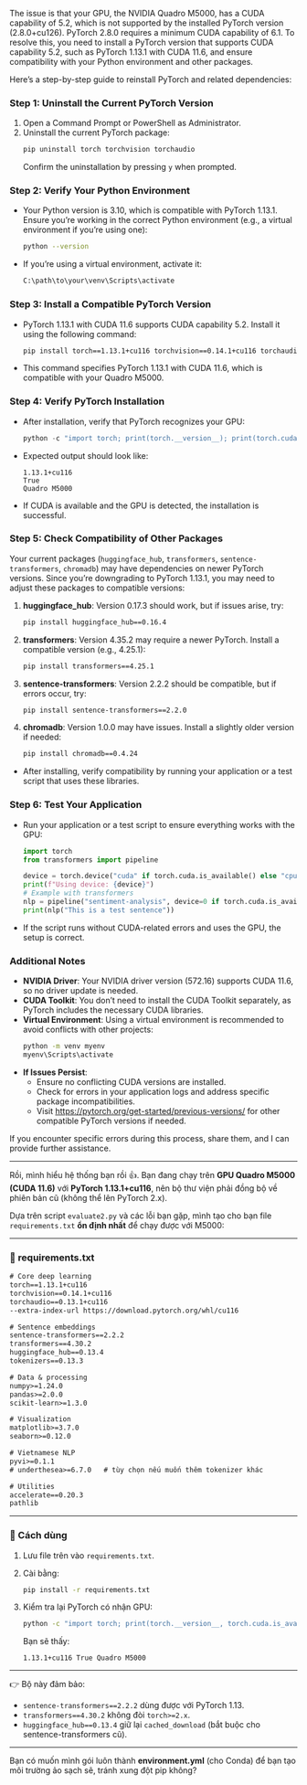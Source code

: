 The issue is that your GPU, the NVIDIA Quadro M5000, has a CUDA capability of 5.2, which is not supported by the installed PyTorch version (2.8.0+cu126). PyTorch 2.8.0 requires a minimum CUDA capability of 6.1. To resolve this, you need to install a PyTorch version that supports CUDA capability 5.2, such as PyTorch 1.13.1 with CUDA 11.6, and ensure compatibility with your Python environment and other packages.

Here’s a step-by-step guide to reinstall PyTorch and related dependencies:

### Step 1: Uninstall the Current PyTorch Version
1. Open a Command Prompt or PowerShell as Administrator.
2. Uninstall the current PyTorch package:
   ```bash
   pip uninstall torch torchvision torchaudio
   ```
   Confirm the uninstallation by pressing `y` when prompted.

### Step 2: Verify Your Python Environment
- Your Python version is 3.10, which is compatible with PyTorch 1.13.1. Ensure you’re working in the correct Python environment (e.g., a virtual environment if you’re using one):
  ```bash
  python --version
  ```
- If you’re using a virtual environment, activate it:
  ```bash
  C:\path\to\your\venv\Scripts\activate
  ```

### Step 3: Install a Compatible PyTorch Version
- PyTorch 1.13.1 with CUDA 11.6 supports CUDA capability 5.2. Install it using the following command:
  ```bash
  pip install torch==1.13.1+cu116 torchvision==0.14.1+cu116 torchaudio==0.13.1+cu116 --extra-index-url https://download.pytorch.org/whl/cu116
  ```
- This command specifies PyTorch 1.13.1 with CUDA 11.6, which is compatible with your Quadro M5000.

### Step 4: Verify PyTorch Installation
- After installation, verify that PyTorch recognizes your GPU:
  ```python
  python -c "import torch; print(torch.__version__); print(torch.cuda.is_available()); print(torch.cuda.get_device_name(0))"
  ```
- Expected output should look like:
  ```
  1.13.1+cu116
  True
  Quadro M5000
  ```
- If CUDA is available and the GPU is detected, the installation is successful.

### Step 5: Check Compatibility of Other Packages
Your current packages (`huggingface_hub`, `transformers`, `sentence-transformers`, `chromadb`) may have dependencies on newer PyTorch versions. Since you’re downgrading to PyTorch 1.13.1, you may need to adjust these packages to compatible versions:

1. **huggingface_hub**: Version 0.17.3 should work, but if issues arise, try:
   ```bash
   pip install huggingface_hub==0.16.4
   ```
2. **transformers**: Version 4.35.2 may require a newer PyTorch. Install a compatible version (e.g., 4.25.1):
   ```bash
   pip install transformers==4.25.1
   ```
3. **sentence-transformers**: Version 2.2.2 should be compatible, but if errors occur, try:
   ```bash
   pip install sentence-transformers==2.2.0
   ```
4. **chromadb**: Version 1.0.0 may have issues. Install a slightly older version if needed:
   ```bash
   pip install chromadb==0.4.24
   ```

- After installing, verify compatibility by running your application or a test script that uses these libraries.

### Step 6: Test Your Application
- Run your application or a test script to ensure everything works with the GPU:
  ```python
  import torch
  from transformers import pipeline

  device = torch.device("cuda" if torch.cuda.is_available() else "cpu")
  print(f"Using device: {device}")
  # Example with transformers
  nlp = pipeline("sentiment-analysis", device=0 if torch.cuda.is_available() else -1)
  print(nlp("This is a test sentence"))
  ```
- If the script runs without CUDA-related errors and uses the GPU, the setup is correct.

### Additional Notes
- **NVIDIA Driver**: Your NVIDIA driver version (572.16) supports CUDA 11.6, so no driver update is needed.
- **CUDA Toolkit**: You don’t need to install the CUDA Toolkit separately, as PyTorch includes the necessary CUDA libraries.
- **Virtual Environment**: Using a virtual environment is recommended to avoid conflicts with other projects:
  ```bash
  python -m venv myenv
  myenv\Scripts\activate
  ```
- **If Issues Persist**:
  - Ensure no conflicting CUDA versions are installed.
  - Check for errors in your application logs and address specific package incompatibilities.
  - Visit https://pytorch.org/get-started/previous-versions/ for other compatible PyTorch versions if needed.

If you encounter specific errors during this process, share them, and I can provide further assistance.


---

Rồi, mình hiểu hệ thống bạn rồi 👍.
Bạn đang chạy trên **GPU Quadro M5000 (CUDA 11.6)** với **PyTorch 1.13.1+cu116**, nên bộ thư viện phải đồng bộ về phiên bản cũ (không thể lên PyTorch 2.x).

Dựa trên script `evaluate2.py` và các lỗi bạn gặp, mình tạo cho bạn file `requirements.txt` **ổn định nhất** để chạy được với M5000:

---

### 📄 requirements.txt

```txt
# Core deep learning
torch==1.13.1+cu116
torchvision==0.14.1+cu116
torchaudio==0.13.1+cu116
--extra-index-url https://download.pytorch.org/whl/cu116

# Sentence embeddings
sentence-transformers==2.2.2
transformers==4.30.2
huggingface_hub==0.13.4
tokenizers==0.13.3

# Data & processing
numpy>=1.24.0
pandas>=2.0.0
scikit-learn>=1.3.0

# Visualization
matplotlib>=3.7.0
seaborn>=0.12.0

# Vietnamese NLP
pyvi>=0.1.1
# underthesea>=6.7.0   # tùy chọn nếu muốn thêm tokenizer khác

# Utilities
accelerate==0.20.3
pathlib
```

---

### 🔧 Cách dùng

1. Lưu file trên vào `requirements.txt`.
2. Cài bằng:

   ```bash
   pip install -r requirements.txt
   ```
3. Kiểm tra lại PyTorch có nhận GPU:

   ```bash
   python -c "import torch; print(torch.__version__, torch.cuda.is_available(), torch.cuda.get_device_name(0))"
   ```

   Bạn sẽ thấy:

   ```
   1.13.1+cu116 True Quadro M5000
   ```

---

👉 Bộ này đảm bảo:

* `sentence-transformers==2.2.2` dùng được với PyTorch 1.13.
* `transformers==4.30.2` không đòi `torch>=2.x`.
* `huggingface_hub==0.13.4` giữ lại `cached_download` (bắt buộc cho sentence-transformers cũ).

---

Bạn có muốn mình gói luôn thành **environment.yml** (cho Conda) để bạn tạo môi trường ảo sạch sẽ, tránh xung đột pip không?
